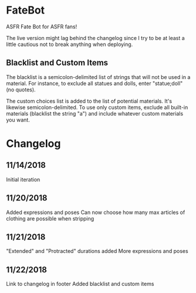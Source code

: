 # FateBot

ASFR Fate Bot for ASFR fans!

The live version might lag behind the changelog since I try to be at least a little cautious not to break anything when deploying.

## Blacklist and Custom Items

The blacklist is a semicolon-delimited list of strings that will not be used in a material. For instance, to exclude all statues and dolls, enter "statue;doll" (no quotes).

The custom choices list is added to the list of potential materials. It's likewise semicolon-delimited. To use only custom items, exclude all built-in materials (blacklist the string "a") and include whatever custom materials you want.

# Changelog

## 11/14/2018

Initial iteration

## 11/20/2018

Added expressions and poses
Can now choose how many max articles of clothing are possible when stripping

## 11/21/2018

"Extended" and "Protracted" durations added
More expressions and poses

## 11/22/2018

Link to changelog in footer
Added blacklist and custom items